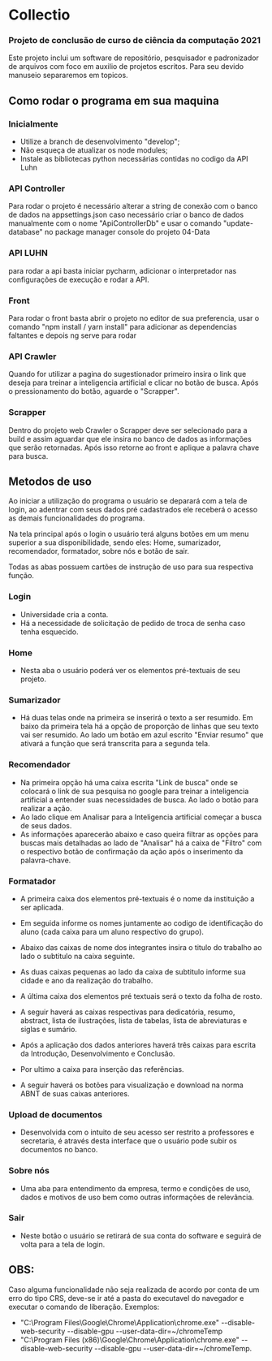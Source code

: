 # Collectio
### Projeto de conclusão de curso de ciência da computação 2021
Este projeto inclui um software de repositório, pesquisador e padronizador de arquivos com foco em auxilio de projetos escritos.
Para seu devido manuseio separaremos em topicos.

## Como rodar o programa em sua maquina

### Inicialmente  
- Utilize a branch de desenvolvimento "develop";
- Não esqueça de atualizar os node modules;
- Instale as bibliotecas python necessárias contidas no codigo da API Luhn

### API Controller
Para rodar o projeto é necessário alterar a string de conexão com o banco de dados na appsettings.json
caso necessário criar o banco de dados manualmente com o nome "ApiControllerDb" e usar o comando "update-database" no package manager console do projeto 04-Data

### API LUHN
para rodar a api basta iniciar pycharm, adicionar o interpretador nas configurações de execução e rodar a API.

### Front
Para rodar o front basta abrir o projeto no editor de sua preferencia, usar o comando "npm install / yarn install" para adicionar as dependencias faltantes e depois ng serve para rodar

### API Crawler
Quando for utilizar a pagina do sugestionador primeiro insira o link que deseja para treinar a inteligencia artificial e clicar no botão de busca. Após o pressionamento do botão, aguarde o "Scrapper".

### Scrapper
Dentro do projeto web Crawler o Scrapper deve ser selecionado para a build e assim aguardar que ele insira no banco de dados as informações que serão retornadas. Após isso retorne ao front e aplique a palavra chave para busca.


## Metodos de uso
Ao iniciar a utilização do programa o usuário se deparará com a tela de login, ao adentrar com seus dados pré cadastrados ele receberá o acesso as demais funcionalidades do programa. 

Na tela principal após o login o usuário terá alguns botões em um menu superior a sua disponibilidade, sendo eles: Home, sumarizador, recomendador, formatador, sobre nós e botão de sair.

Todas as abas possuem cartões de instrução de uso para sua respectiva função. 

### Login
- Universidade cria a conta.
- Há a necessidade de solicitação de pedido de troca de senha caso tenha esquecido.

### Home
- Nesta aba o usuário poderá ver os elementos pré-textuais de seu projeto.

### Sumarizador
- Há duas telas onde na primeira se inserirá o texto a ser resumido. Em baixo da primeira tela há a opção de proporção de linhas que seu texto vai ser resumido. Ao lado um botão em azul escrito "Enviar resumo" que ativará a função que será transcrita para a segunda tela.

### Recomendador
- Na primeira opção há uma caixa escrita "Link de busca" onde se colocará o link de sua pesquisa no google para treinar a inteligencia artificial a entender suas necessidades de busca. Ao lado o botão para realizar a ação.
- Ao lado clique em Analisar para a Inteligencia artificial começar a busca de seus dados.
- As informações aparecerão abaixo e caso queira filtrar as opções para buscas mais detalhadas ao lado de "Analisar" há a caixa de "Filtro" com o respectivo botão de confirmação da ação após o inserimento da palavra-chave.

### Formatador
- A primeira caixa dos elementos pré-textuais é o nome da instituição a ser aplicada.
- Em seguida informe os nomes juntamente ao codigo de identificação do aluno (cada caixa para um aluno respectivo do grupo).
- Abaixo das caixas de nome dos integrantes insira o titulo do trabalho ao lado o subtitulo na caixa seguinte.
- As duas caixas pequenas ao lado da caixa de subtitulo informe sua cidade e ano da realização do trabalho.
- A última caixa dos elementos pré textuais será o texto da folha de rosto.

- A seguir haverá as caixas respectivas para dedicatória, resumo, abstract, lista de ilustrações, lista de tabelas, lista de abreviaturas e siglas e sumário.

- Após a aplicação dos dados anteriores haverá três caixas para escrita da Introdução, Desenvolvimento e Conclusão.

- Por ultimo a caixa para inserção das referências.

- A seguir haverá os botões para visualização e download na norma ABNT de suas caixas anteriores.

### Upload de documentos

- Desenvolvida com o intuito de seu acesso ser restrito a professores e secretaria, é através desta interface que o usuário pode subir os documentos no banco.

### Sobre nós
- Uma aba para entendimento da empresa, termo e condições de uso, dados e motivos de uso bem como outras informações de relevância.

### Sair
- Neste botão o usuário se retirará de sua conta do software e seguirá de volta para a tela de login.


## OBS:
Caso alguma funcionalidade não seja realizada de acordo por conta de um erro do tipo CRS, deve-se ir até a pasta do executavel do navegador e executar o comando de liberação. Exemplos: 

- "C:\Program Files\Google\Chrome\Application\chrome.exe" --disable-web-security --disable-gpu --user-data-dir=~/chromeTemp
- "C:\Program Files (x86)\Google\Chrome\Application\chrome.exe" --disable-web-security --disable-gpu --user-data-dir=~/chromeTemp.


